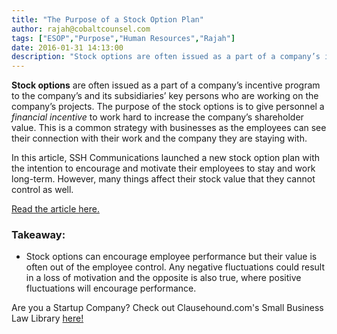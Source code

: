 ```yaml
---
title: "The Purpose of a Stock Option Plan"
author: rajah@cobaltcounsel.com
tags: ["ESOP","Purpose","Human Resources","Rajah"]
date: 2016-01-31 14:13:00
description: "Stock options are often issued as a part of a company’s incentive program to the company’s and its subsidiaries’ key persons who are working on the company’s projects. The purpose of the stock options is to give personnel a financial incentive to work hard to increase the company’s shareholder value."
---
```




**Stock options** are often issued as a part of a company’s incentive program to the company’s and its subsidiaries’ key persons who are working on the company’s projects. The purpose of the stock options is to give personnel a *financial incentive* to work hard to increase the company’s shareholder value. This is a common strategy with businesses as the employees can see their connection with their work and the company they are staying with. 

In this article, SSH Communications launched a new stock option plan with the intention to encourage and motivate their employees to stay and work long-term. However, many things affect their stock value that they cannot control as well.

[Read the article here.](http://globenewswire.com/news-release/2014/09/18/666835/0/en/SSH-COMMUNICATIONS-SECURITY-CORPORATION-HAS-DECIDED-ON-A-NEW-STOCK-OPTION-PLAN.html?)

 

### Takeaway:
- Stock options can encourage employee performance but their value is often out of the employee control. Any negative fluctuations could result in a loss of motivation and the opposite is also true, where positive fluctuations will encourage performance.

 

Are you a Startup Company? Check out Clausehound.com's Small Business Law Library [here!](https://www.clausehound.com/documents/)
